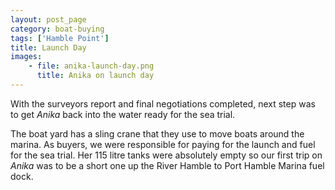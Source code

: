 ```yaml
---
layout: post_page
category: boat-buying
tags: ['Hamble Point']
title: Launch Day
images: 
    - file: anika-launch-day.png 
      title: Anika on launch day
---
```

With the surveyors report and final negotiations completed, next step was to
get _Anika_ back into the water ready for the sea trial. 

The boat yard has a sling crane that they use to move boats around the marina. As buyers, we were responsible for paying for the launch and fuel for the sea trial.
Her 115 litre tanks were absolutely empty so our first trip on _Anika_ was to be a
short one up the River Hamble to Port Hamble Marina fuel dock.
